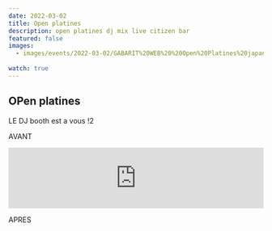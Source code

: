 ```yaml
---
date: 2022-03-02
title: Open platines 
description: open platines dj mix live citizen bar 
featured: false
images: 
  - images/events/2022-03-02/GABARIT%20WEB%20%20Open%20Platines%20japan%20.jpg
 
watch: true
---
```


## OPen platines

LE DJ booth est a vous !2

AVANT

<iframe width="100%" height="120" src="https://www.mixcloud.com/widget/iframe/?hide_cover=1&light=1&feed=%2Fcitizenbarfr%2Fflop-flop-sound-system-20220218-194614%2F" frameborder="0" ></iframe>

APRES
